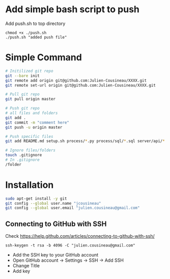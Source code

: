 # Add simple bash script to push
Add push.sh to top directory
```
chmod +x ./push.sh
./push.sh "added push file"
```
# Simple Command
```bash
# Initilized git repo
git --bare init
git remote add origin git@github.com:Julien-Cousineau/XXXX.git
git remote set-url origin git@github.com:Julien-Cousineau/XXXX.git

# Pull git repo
git pull origin master

# Push git repo
# all files and folders
git add . 
git commit -m "comment here"
git push -u origin master

# Push specific files
git add README.md setup.sh process/*.py process/sql/*.sql server/api/*.js server/api/*.json server/*.sh

# Ignore files/folders
touch .gitignore
# In .gitignore
/folder

```
# Installation
```bash
sudo apt-get install -y git
git config --global user.name "jcousineau"
git config --global user.email "julien.cousineau@gmail.com"
```

## Connecting to GitHub with SSH
Check https://help.github.com/articles/connecting-to-github-with-ssh/
```
ssh-keygen -t rsa -b 4096 -C "julien.cousineau@gmail.com"
```
* Add the SSH key to your GitHub account 
* Open GitHub account -> Settings -> SSH -> Add SSH
* Change Title
* Add key

